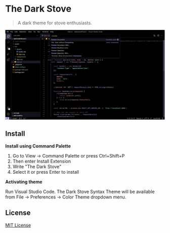 # The Dark Stove

> A dark theme for stove enthusiasts.

![Screenshot](./screenshot.png)

## Install

**Install using Command Palette**

1. Go to View -> Command Palette or press Ctrl+Shift+P
2. Then enter Install Extension
3. Write "The Dark Stove"
4. Select it or press Enter to install

**Activating theme**

Run Visual Studio Code. The Dark Stove Syntax Theme will be available from File -> Preferences -> Color Theme dropdown menu.

## License

[MIT License](./LICENSE)
